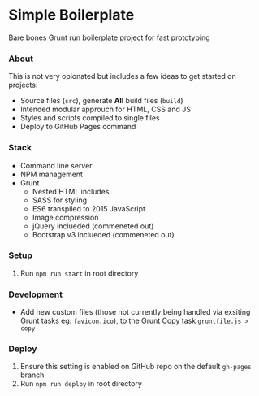 # Simple Boilerplate
Bare bones Grunt run boilerplate project for fast prototyping

### About
This is not very opionated but includes a few ideas to get started on projects:

- Source files (`src`), generate **All** build files (`build`)
- Intended modular approuch for HTML, CSS and JS
- Styles and scripts compiled to single files
- Deploy to GitHub Pages command

### Stack
- Command line server
- NPM management
- Grunt
  - Nested HTML includes
  - SASS for styling
  - ES6 transpiled to 2015 JavaScript
  - Image compression
  - jQuery inclueded (commeneted out)
  - Bootstrap v3 inclueded (commeneted out)

### Setup
1. Run `npm run start` in root directory

### Development
- Add new custom files (those not currently being handled via exsiting Grunt tasks eg: `favicon.ico`), to the Grunt Copy task `gruntfile.js > copy`

### Deploy
1. Ensure this setting is enabled on GitHub repo on the default `gh-pages` branch
2. Run `npm run deploy` in root directory
